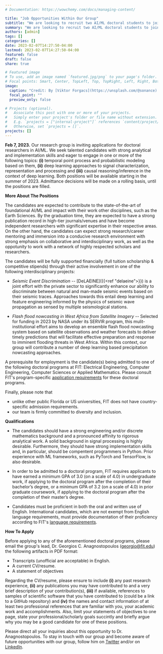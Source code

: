 ```yaml
---
# Documentation: https://wowchemy.com/docs/managing-content/

title: "Job Opportunities Within Our Group"
subtitle: "We are looking to recruit two AI/ML doctoral students to join our group."
summary: "We are looking to recruit two AI/ML doctoral students to join our group."
authors: [admin]
tags: []
categories: []
date: 2023-02-07T14:27:50-04:00
lastmod: 2023-02-07T14:27:50-04:00
featured: false
draft: false
share: true

# Featured image
# To use, add an image named `featured.jpg/png` to your page's folder.
# Focal points: Smart, Center, TopLeft, Top, TopRight, Left, Right, BottomLeft, Bottom, BottomRight.
image:
  caption: "Credit: By [Viktor Forgacs](https://unsplash.com/@sonance) on [Unsplash](https://unsplash.com)."
  focal_point: ""
  preview_only: false

# Projects (optional).
#   Associate this post with one or more of your projects.
#   Simply enter your project's folder or file name without extension.
#   E.g. `projects = ["internal-project"]` references `content/project/deep-learning/index.md`.
#   Otherwise, set `projects = []`.
projects: []
---
```


**Feb 7, 2023.** Our research group is inviting applications for doctoral researchers in AI/ML. We seek talented candidates with strong analytical and implementation skills and eager to engage in one or more of the following topics: **(i)** temporal point process and probabilistic modeling based on them, **(ii)** deep learning approaches to signal characterization, representation and processing and **(iii)** causal reasoning/inference in the context of deep learning. Both positions will be available starting in the summer of 2023. Admittance decisions will be made on a rolling basis, until the positions are filled.

<!--more-->

**More About The Positions**

The candidates are expected to contribute to the state-of-the-art of foundational AI/ML and impact with their work other disciplines, such as the Earth Sciences. By the graduation time, they are expected to have a strong publication record in high-tier journals/venues and have become independent researchers with significant expertise in their respective areas. On the other hand, the candidates can expect strong research/career mentoring and immersion into a conducive research environment with strong emphasis on collaborative and interdisciplinary work, as well as the oppotunity to work with a network of highly respected scholars and researchers.

The candidates will be fully supported financially (full tuition scholarship & competitive stipends) through their active involvement in one of the following interdisciplinary projects:

 - *Seismic Event Discrimination* -- 
   [DeLAEINE]({{<ref "delaeine">}}) is a joint effort with the private sector to significantly enhance our ability to discriminate between natural and man-made seismic events based on their seismic traces. Approaches towards this entail deep learning and feature engineering informed by the physics of seismic wave propagation as sensed by multiple seismological stations.
   
 - *Flash flood nowcasting in West Africa from Satellite Imagery* -- 
   Selected for funding in 2023 by NASA under its SERVIR program, this mulit-institutional effort aims to develop an ensemble flash flood nowcasting system based on satellite observations and weather forecasts to deliver timely predictions that will facilitate effective preparation and response to imminent flooding threats in West Africa. Within this context, our group will contribute a number of deep learning based precipitation nowcasting approaches.
   
A prerequisite for employment is the candidate(s) being admitted to one of the following doctoral programs at FIT: Electrical Engineering, Computer Engineering, Computer Sciences or Applied Mathematics. Please consult FIT's program-specific [application requirements](https://www.fit.edu/admissions/applying/graduate/) for these doctoral programs.

Finally, please note that

- unlike other public Florida or US universities, FIT does not have country-specific admission requirements.
- our team is firmly committed to diversity and inclusion.

**Qualifications**

- The candidates should have a strong engineering and/or discrete mathematics background and a pronounced affinity to rigorous analytical work. A solid background in signal processing is highly desirable. Furthermore, they should have strong implementation skills and, in particular, should be compentent programmers in Python. Prior experience with ML frameworks, such as PyTorch and TensorFlow, is also desirable.

- In order to be admitted to a doctoral program, FIT requires applicants to have earned a minimum GPA of 3.0 (on a scale of 4.0) in undergraduate work, if applying to the doctoral program after the completion of their bachelor’s degree, or a minimum GPA of 3.2 (on a scale of 4.0) in prior graduate coursework, if applying to the doctoral program after the completion of their master’s degree.

- Candidates must be proficient in both the oral and written use of English. International candidates, which are not exempt from English language requirements, must provide documentation of their proficiency according to FIT's [language requirements](https://www.fit.edu/admissions/admitted-students/international-student-next-steps/demonstrating-english-proficiency/).
 
**How To Apply**

Before applying to any of the aforementioned doctoral programs, please email the group's lead, Dr. Georgios C. Anagnostopoulos (georgio@fit.edu) the following artifacts in PDF format:

- Transcripts (unofficial are acceptable) in English.
- A current CV/resume.
- A statement of objectives

Regarding the CV/resume, please ensure to include **(i)** any past research experience, **(ii)** any publications you may have contributed to and a very brief description of your contribution(s), **(iii)** if available, references to samples of scientific software that you have contributed to (could be a link to a GitHub repository) and **(iv)** the names and contact information of at least two professional references that are familiar with you, your academic work and accomplishments. Also, limit your statements of objectives to one page, state your professional/scholarly goals succintly and briefly argue why you may be a good candidate for one of these positions.

Please direct all your inquiries about this opportunity to Dr. Anagnostopoulos. To stay in touch with our group and become aware of future opportunities with our group, follow him on [Twitter](https://twitter.com/g_anagnostop) and/or on [LinkedIn](https://www.linkedin.com/in/anagnostop/).
